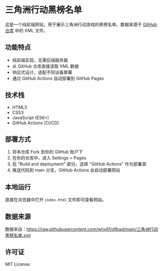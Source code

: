 # 三角洲行动黑榜名单

这是一个纯前端网站，用于展示三角洲行动游戏的黑榜名单。数据来源于 [GitHub仓库](https://github.com/whx61/dfbad) 中的 XML 文件。

## 功能特点

- 纯前端实现，无需后端服务器
- 从 GitHub 仓库直接读取 XML 数据
- 响应式设计，适配不同设备屏幕
- 通过 GitHub Actions 自动部署到 GitHub Pages

## 技术栈

- HTML5
- CSS3
- JavaScript (ES6+)
- GitHub Actions (CI/CD)

## 部署方式

1. 将本仓库 Fork 到你的 GitHub 账户下
2. 在你的仓库中，进入 Settings > Pages
3. 在 "Build and deployment" 部分，选择 "GitHub Actions" 作为部署源
4. 推送代码到 main 分支，GitHub Actions 会自动部署网站

## 本地运行

直接在浏览器中打开 `index.html` 文件即可查看网站。

## 数据来源

数据来自：https://raw.githubusercontent.com/whx61/dfbad/main/三角洲行动黑榜名单.xml

## 许可证

MIT License
